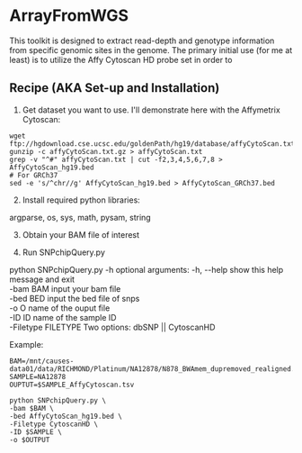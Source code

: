 # ArrayFromWGS

This toolkit is designed to extract read-depth and genotype information from specific genomic sites in the genome.  The primary initial use (for me at least) is to utilize the Affy Cytoscan HD probe set in order to 



## Recipe (AKA Set-up and Installation)

1. Get dataset you want to use.  I'll demonstrate here with the Affymetrix Cytoscan:
```
wget ftp://hgdownload.cse.ucsc.edu/goldenPath/hg19/database/affyCytoScan.txt.gz  
gunzip -c affyCytoScan.txt.gz > affyCytoScan.txt  
grep -v "^#" affyCytoScan.txt | cut -f2,3,4,5,6,7,8 > AffyCytoScan_hg19.bed  
# For GRCh37
sed -e 's/^chr//g' AffyCytoScan_hg19.bed > AffyCytoScan_GRCh37.bed
```

2. Install required python libraries:

argparse, os, sys, math, pysam, string

3. Obtain your BAM file of interest

4. Run SNPchipQuery.py

python SNPchipQuery.py -h
optional arguments:
  -h, --help          show this help message and exit  
  -bam BAM            input your bam file  
  -bed BED            input the bed file of snps  
  -o O                name of the ouput file  
  -ID ID              name of the sample ID  
  -Filetype FILETYPE  Two options: dbSNP || CytoscanHD  

Example: 
```
BAM=/mnt/causes-data01/data/RICHMOND/Platinum/NA12878/N878_BWAmem_dupremoved_realigned.sorted.bam  
SAMPLE=NA12878  
OUPTUT=$SAMPLE_AffyCytoscan.tsv  

python SNPchipQuery.py \  
-bam $BAM \  
-bed AffyCytoScan_hg19.bed \  
-Filetype CytoscanHD \  
-ID $SAMPLE \  
-o $OUTPUT  
```


  



